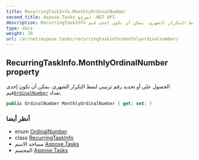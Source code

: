 ```yaml
---
title: RecurringTaskInfo.MonthlyOrdinalNumber
second_title: Aspose.Tasks لمرجع .NET API
description: RecurringTaskInfo ملكية. الحصول على أو تحديد رقم ترتيبي لنمط التكرار الشهري. يمكن أن تكون إحدى قيمOrdinalNumber تعداد.
type: docs
weight: 70
url: /ar/net/aspose.tasks/recurringtaskinfo/monthlyordinalnumber/
---
```

## RecurringTaskInfo.MonthlyOrdinalNumber property

الحصول على أو تحديد رقم ترتيبي لنمط التكرار الشهري. يمكن أن تكون إحدى قيم[`OrdinalNumber`](../../ordinalnumber/) تعداد.

```csharp
public OrdinalNumber MonthlyOrdinalNumber { get; set; }
```

### أنظر أيضا

* enum [OrdinalNumber](../../ordinalnumber/)
* class [RecurringTaskInfo](../)
* مساحة الاسم [Aspose.Tasks](../../recurringtaskinfo/)
* المجسم [Aspose.Tasks](../../../)


